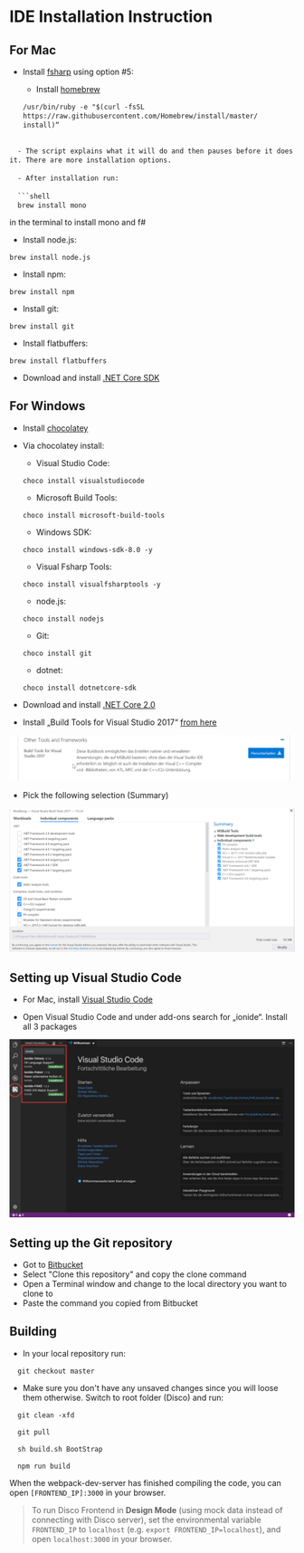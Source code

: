 # IDE Installation Instruction 
## For Mac 

- Install [fsharp](http://fsharp.org/use/mac/) using option #5:
  
  - Install [homebrew](https://brew.sh/index_de.html)

  ```shell
  /usr/bin/ruby -e "$(curl -fsSL https://raw.githubusercontent.com/Homebrew/install/master/	install)“
```
  
  - The script explains what it will do and then pauses before it does it. There are more installation options.

  - After installation run:

  ```shell
  brew install mono
  ```
   in the terminal to install mono and f#


- Install node.js:

```shell
brew install node.js
```

- Install npm:	

```shell
brew install npm
```

- Install git:	

```shell
brew install git
```

- Install flatbuffers:

```shell
brew install flatbuffers
```

- Download and install [.NET Core SDK](https://www.microsoft.com/net/core#macos)

## For Windows

- Install [chocolatey](https://chocolatey.org/install)

- Via chocolatey install:
 
  - Visual Studio Code: 

  ```shell
  choco install visualstudiocode
  ```

  - Microsoft Build Tools: 

  ```shell
  choco install microsoft-build-tools
  ```

  - Windows SDK: 

  ```shell
  choco install windows-sdk-8.0 -y
  ```
  
  - Visual Fsharp Tools: 

  ```shell
  choco install visualfsharptools -y
  ```

  - node.js: 

  ```shell
  choco install nodejs
  ```

  - Git: 

  ```shell
  choco install git
  ```

  - dotnet:

  ```shell
  choco install dotnetcore-sdk
  ```


- Download and install [.NET Core 2.0](https://www.microsoft.com/net/download/core)
- Install „Build Tools for Visual Studio 2017“ [from here]( https://www.visualstudio.com/de/downloads/)

![build tools](../img/build_tools.png)

- Pick the following selection (Summary)

![checkbox summary](../img/summary.png)

## Setting up Visual Studio Code

- For Mac, install [Visual Studio Code](https://code.visualstudio.com/Download)

- Open Visual Studio Code and under add-ons search for „ionide“. Install all 3 packages

![install ionide](../img/install_ionide.png)

## Setting up the Git repository

- Got to [Bitbucket](https://bitbucket.org/nsynk/disco/src/d3a8c95ab2762f9eb8b74da12d5e11ee7ac16cbe/dotnet/docs/files/frontend/quickstart.md?at=master&fileviewer=file-view-default)
- Select "Clone this repository" and copy the clone command
- Open a Terminal window and change to the local directory you want to clone to
- Paste the command you copied from Bitbucket

## Building

- In your local repository run: 

```shell
  git checkout master
```

- Make sure you don't have any unsaved changes since you will loose them otherwise. Switch to root folder (Disco) and run:

```shell
  git clean -xfd
```

```shell
  git pull
```

```shell
  sh build.sh BootStrap
```

```shell
  npm run build
```


When the webpack-dev-server has finished compiling the code, you can open `[FRONTEND_IP]:3000` in your browser.

> To run Disco Frontend in **Design Mode** (using mock data instead of connecting with Disco server), set the environmental variable `FRONTEND_IP` to `localhost` (e.g. `export FRONTEND_IP=localhost`), and open `localhost:3000` in your browser.


